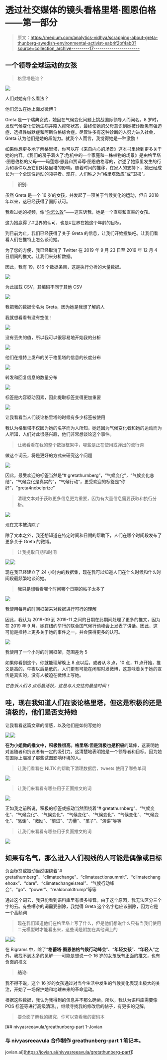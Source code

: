 # 透过社交媒体的镜头看格里塔·图恩伯格——第一部分

> 原文：<https://medium.com/analytics-vidhya/scrapping-about-greta-thunberg-swedish-environmental-activist-eab4f2bf4ab0?source=collection_archive---------17----------------------->

## 一个领导全球运动的女孩

> 格里塔是谁？

![](img/1f15ee3441bcce65d6da799396fb1915.png)

人们对她有什么看法？

他们怎么在她上面发微博？

Greta 是一个瑞典女孩，她因在气候变化问题上挑战国际领导人而闻名。8 岁时，发现气候变化使她生病并陷入抑郁状态，最终使她的父母意识到她被诊断患有强迫症、选择性缄默症和阿斯伯格综合症。尽管许多有这种诊断的人努力进入社会，Greta 认为他们是她的超能力。就我个人而言，我觉得她是一种激励！

如果你想更多地了解格里塔，你可以在《来自内心的场景》这本书里读到更多关于她的内容。《我们的房子着火了:危机中的一个家庭和一株植物的场景》是由格里塔·图恩伯格的父母——玛莲娜·恩曼和贾译尊·图恩伯格写的，讲述了她家里发生的行为和事件以及它们对格里塔的影响。随着时间的推移，在家人的支持下，她已经成长为一个全球性运动的领导者。现在，人们称之为“格里塔效应”或“卫报”。

> **识别:**

虽然 Greta 是一个 16 岁的女孩，并发起了一项关于气候变化的运动，但自 2018 年以来，这已经获得了国际认可。

我看过她的视频，像“[你怎么敢](https://www.youtube.com/watch?v=u9KxE4Kv9A8)”——这告诉我，她是一个直爽和直率的女孩。

这为她赢得了#世界的认可，也是#世界在她这个年龄的目标。

到目前为止，我们已经获得了关于 Greta 的信息，让我们开始搜集吧。让我们看看人们在推特上怎么谈论她。

为了您的方便，我已经取消了 Twitter 在 2019 年 9 月 23 日至 2019 年 12 月 4 日期间的推文。让我们来分析数据。

因此，我有 19，816 个数据条目，这是执行分析的大量数据。

![](img/851a10f4bdc0df9d73adb9e557eee123.png)

为此加载 CSV，其编码不同于其他 CSV

![](img/dd24e534fa7f6f1b23d704af4f012de9.png)

我把我的数据命名为 Greta，因为她是我想了解的人

我就想看看有没有空值！

![](img/8160e497e34a300c5b1b00091a955e50.png)

没有丢失的值，所以我可以很容易地开始我的分析

![](img/2341ea1066243c775e40676bb4a6c74e.png)

他们在推特上发布的关于格里塔的信息的长度分布

![](img/119c8542968fe211dbf8000d320b14ce.png)

转发和回复信息的数量分布

![](img/20a9027aa58eb61d39b7a3579a0bebea.png)

标签是内容驱动因素，因此提取标签变得更加重要

![](img/3e7db994024e98656eb5a9867bdf13f6.png)

让我看看当人们谈论格里塔的时候有多少标签被使用

我认为格里塔不仅因为她的名字而为人所知，她还因为气候变化者和她的运动而为人所知，人们对此很感兴趣，他们非常想谈论这个事件。

> 让我看看在我的整个数据框架中，哪些是正在使用或弹出的流行词

做这个词云，将是更好的方式来研究这个问题

![](img/a3312422c508fe55552cba1b29505a2c.png)

因此，最受欢迎的标签当然是“# gretathurnberg”，“气候变化”，“气候变化总结”，“气候变化是真实的”，“气候行动”，更受欢迎的标签是“你好”，“greta4nobelprize”

> 清理文本对于获取更多信息更为重要，因为有大量信息需要获取和执行分析。

![](img/5117d3ec196a8a8511850d9936d39841.png)

现在文本被清除了

除了文本之外，我还想知道在特定时间和日期的帮助下，人们在哪个时间段发布了更多关于 Greta 的微博。

> 让我提取日期和时间

![](img/82f1293263a228226f9ad957781ba71f.png)![](img/a78bbf050716a0dc4f61859b95d573c4.png)

现在我已经建立了 24 小时内的数据集，现在我可以知道人们在什么时候和什么时间段最频繁地谈论她。

> **我只是想看看哪个时间哪个日期的帖子太多了**

![](img/bc34ca342469c3ae1169b8325d7b5fdd.png)

我使用每月的时间框架来对数据进行可行的理解

因此，我认为 2019-09 到 2019-11 之间的日期在此期间处理了更多的推文，因为在 2019 年 9 月，她在纽约举行的联合国气候行动峰会上发表了讲话。因此，这可能是推特上更多关于她的事件之一，并会获得更多的认可。

![](img/db4b7728ef7dcaa8e90cee617a32eef5.png)

我使用了一个小时的时间框架，范围差为 5

如果你看到这个，你就能理解晚上 8 点以后，或者从 8 点，10 点，11 点开始，推文是高的，午夜以后是低的。人们更有可能在闲暇时发微博，这意味着关于她的宣传是真实的，没有人被迫在微博上写她。

*它告诉人们 8 点后最活跃，这是与人交往的最佳时间！*

## 哇，现在我知道人们在谈论格里塔，但这是积极的还是消极的，他们是否支持她

让我看看这篇文章的情感，以及他们是如何写她的

![](img/533bbea255fa20bf7ceadf08b49c504b.png)![](img/6c9bd4af048c99f09b3aa233fbaa794a.png)

**在为小姐做的推文中，积极性很高。格里塔:但是消极也是积极**的延伸，这表明她对追随者和抗议者有一定的吸引力。这清楚地表明她是一个领导者和目标。因为她在国际上瞄准了那些试图影响环境的人。

> 让我们看看在 NLTK 的帮助下清理数据后，tweets 使用了哪些单词

![](img/7d137fd9f38f7e3fc6e7d3b8ef1fa1b2.png)

> 让我们来看看有哪些用于正面推文的词

![](img/d8ae80149549f4ae16eb8f76fe5dee11.png)

正如我之前所说，积极的标签或振动当然围绕着“# gretathurnberg”、“气候变化”、“气候变化”、“气候变化”、“气候变化”、“气候变化”、“气候变化”、“气候变化”、“感谢”、“激励”、“前进”、“力量”、“孩子”、“演讲”等等

> 让我们来看看有哪些用于负面推文的词

![](img/908291d2bce360d158af0a959ccb9e53.png)

## 如果有名气，那么进入人们视线的人可能是偶像或目标

负面标签或振动当然围绕着“# gretathurnberg”、“climatechange”、“climateactionsummit”、“climatechangehoax”、“dare”、“climatechangeisreal”、“气候行动峰会”、“go”、“power”、“realdonaldtrump”等等

通过这个词云，我只能看到语料库里有很多噪音。由于这个原因，我无法区分三个字的云。有些嘈杂的词需要删除，我觉得 Greta 这个名字也应该删除，因为它是一个高频词

> 现在我们知道他们在格里塔上写了什么，但是他们想说什么只有当我们使用二元模型时才能看出来，这些词是附加在其他词上的

![](img/d049dfb2a82cdb3a01d78282b04feca0.png)![](img/2c9d288bcb05de2dbcd3c074ed93bf12.png)

在 Bigrams 中，除了“**格蕾塔·图恩伯格气候行动峰会**”、“**年轻女孩**”、“**年轻人**”之外，我找不到太多的见解——可能是想说一个 16 岁的女孩既有正面的推文，也有负面的推文

> **结论:**

我不得不说，这个 16 岁的女孩通过对当今生活中发生的气候变化表现出极大的关注，开始了一场保护她和地球未来的革命运动。

根据这些数据，我认为我得到的信息并不那么确凿。所以，我认为语料库需要像 POS 标签等进行高级清理。，继续寻找我的修改后的帖子，有更多的见解。

> 要全面了解我的研究，你可以查看我的密码本

[](https://jovian.ai/nivyasreeavula/gretathunberg-part1) [## nivyasreeavula/greathunberg-part 1-Jovian

### 与 nivyasreeavula 合作制作 greathunberg-part 1 笔记本。

jovian.ai](https://jovian.ai/nivyasreeavula/gretathunberg-part1)
